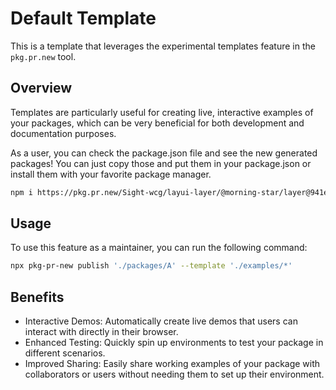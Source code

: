 
# Default Template

This is a template that leverages the experimental templates feature in the `pkg.pr.new` tool.

## Overview

Templates are particularly useful for creating live, interactive examples of your packages, which can be very beneficial for both development and documentation purposes.

As a user, you can check the package.json file and see the new generated packages! You can just copy those and put them in your package.json or install them with your favorite package manager.


```sh
npm i https://pkg.pr.new/Sight-wcg/layui-layer/@morning-star/layer@941e2ed
```


## Usage

To use this feature as a maintainer, you can run the following command:

```sh
npx pkg-pr-new publish './packages/A' --template './examples/*'
```

## Benefits

- Interactive Demos: Automatically create live demos that users can interact with directly in their browser.
- Enhanced Testing: Quickly spin up environments to test your package in different scenarios.
- Improved Sharing: Easily share working examples of your package with collaborators or users without needing them to set up their environment.
